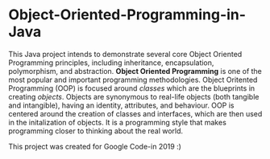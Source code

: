 # Object-Oriented-Programming-in-Java

This Java project intends to demonstrate several core Object Oriented Programming principles, including inheritance, encapsulation, polymorphism, and abstraction. 
__Object Oriented Programming__ is one of the most popular and important programming methodologies. Object Oritented Programming (OOP) is focused around _classes_ which are the blueprints in creating _objects_. Objects are synonymous to real-life objects (both tangible and intangible), having an identity, attributes, and behaviour. OOP is centered around the creation of classes and interfaces, which are then used in the initalization of objects. It is a programming style that makes programming closer to thinking about the real world.

This project was created for Google Code-in 2019 :)

